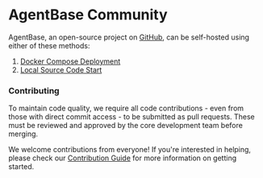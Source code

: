 # AgentBase Community

AgentBase, an open-source project on [GitHub](https://github.com/agent-base/agentbase), can be self-hosted using either of these methods:

1. [Docker Compose Deployment](https://docs.agentbase.ai/getting-started/install-self-hosted/docker-compose)
2. [Local Source Code Start](https://docs.agentbase.ai/getting-started/install-self-hosted/local-source-code)

### Contributing

To maintain code quality, we require all code contributions - even from those with direct commit access - to be submitted as pull requests. These must be reviewed and approved by the core development team before merging.

We welcome contributions from everyone! If you're interested in helping, please check our [Contribution Guide](https://github.com/agent-base/agentbase/blob/main/CONTRIBUTING.md) for more information on getting started.
